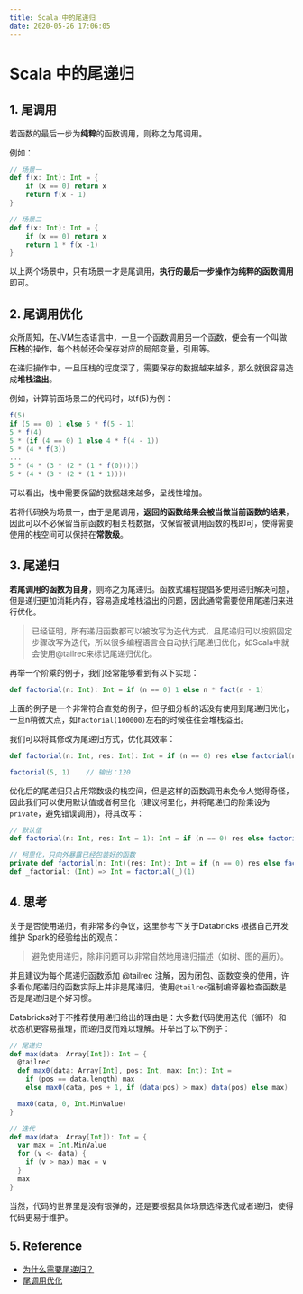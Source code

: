 ```yaml
---
title: Scala 中的尾递归
date: 2020-05-26 17:06:05
---
```

# Scala 中的尾递归

## 1. 尾调用

若函数的最后一步为**纯粹**的函数调用，则称之为尾调用。

例如：

```scala
// 场景一
def f(x: Int): Int = {
    if (x == 0) return x
    return f(x - 1)
}

// 场景二
def f(x: Int): Int = {
    if (x == 0) return x
    return 1 * f(x -1)
}
```

以上两个场景中，只有场景一才是尾调用，**执行的最后一步操作为纯粹的函数调用**即可。

## 2. 尾调用优化

众所周知，在JVM生态语言中，一旦一个函数调用另一个函数，便会有一个叫做**压栈**的操作，每个栈帧还会保存对应的局部变量，引用等。

在递归操作中，一旦压栈的程度深了，需要保存的数据越来越多，那么就很容易造成**堆栈溢出**。

例如，计算前面场景二的代码时，以f\(5\)为例：

```scala
f(5)
if (5 == 0) 1 else 5 * f(5 - 1)
5 * f(4)
5 * (if (4 == 0) 1 else 4 * f(4 - 1))
5 * (4 * f(3))
...
5 * (4 * (3 * (2 * (1 * f(0)))))
5 * (4 * (3 * (2 * (1 * 1))))
```

可以看出，栈中需要保留的数据越来越多，呈线性增加。

若将代码换为场景一，由于是尾调用，**返回的函数结果会被当做当前函数的结果**，因此可以不必保留当前函数的相关栈数据，仅保留被调用函数的栈即可，使得需要使用的栈空间可以保持在**常数级**。

## 3. 尾递归

**若尾调用的函数为自身**，则称之为尾递归。函数式编程提倡多使用递归解决问题，但是递归更加消耗内存，容易造成堆栈溢出的问题，因此通常需要使用尾递归来进行优化。

> 已经证明，所有递归函数都可以被改写为迭代方式，且尾递归可以按照固定步骤改写为迭代，所以很多编程语言会自动执行尾递归优化，如Scala中就会使用@tailrec来标记尾递归优化。

再举一个阶乘的例子，我们经常能够看到有以下实现：

```scala
def factorial(n: Int): Int = if (n == 0) 1 else n * fact(n - 1)
```

上面的例子是一个非常符合直觉的例子，但仔细分析的话没有使用到尾递归优化，一旦n稍微大点，如`factorial(100000)`左右的时候往往会堆栈溢出。

我们可以将其修改为尾递归方式，优化其效率：

```scala
def factorial(n: Int, res: Int): Int = if (n == 0) res else factorial(n - 1, n * res)

factorial(5, 1)    // 输出：120
```

优化后的尾递归只占用常数级的栈空间，但是这样的函数调用未免令人觉得奇怪，因此我们可以使用默认值或者柯里化（建议柯里化，并将尾递归的阶乘设为`private`，避免错误调用），将其改写：

```scala
// 默认值
def factorial(n: Int, res: Int = 1): Int = if (n == 0) res else factorial(n - 1, n * res)

// 柯里化，只向外暴露已经包装好的函数
private def factorial(n: Int)(res: Int): Int = if (n == 0) res else factorial(n - 1)(n * res)
def _factorial: (Int) => Int = factorial(_)(1)
```

## 4. 思考

关于是否使用递归，有非常多的争议，这里参考下关于Databricks 根据自己开发维护 Spark的经验给出的观点：

> 避免使用递归，除非问题可以非常自然地用递归描述（如树、图的遍历）。

并且建议为每个尾递归函数添加 @tailrec 注解，因为闭包、函数变换的使用，许多看似尾递归的函数实际上并非是尾递归，使用`@tailrec`强制编译器检查函数是否是尾递归是个好习惯。

Databricks对于不推荐使用递归给出的理由是：大多数代码使用迭代（循环）和状态机更容易推理，而递归反而难以理解。并举出了以下例子：

```scala
// 尾递归
def max(data: Array[Int]): Int = {
  @tailrec
  def max0(data: Array[Int], pos: Int, max: Int): Int =
    if (pos == data.length) max
    else max0(data, pos + 1, if (data(pos) > max) data(pos) else max)

  max0(data, 0, Int.MinValue)
}

// 迭代
def max(data: Array[Int]): Int = {
  var max = Int.MinValue
  for (v <- data) {
    if (v > max) max = v
  }
  max
}
```

当然，代码的世界里是没有银弹的，还是要根据具体场景选择迭代或者递归，使得代码更易于维护。

## 5. Reference

* [为什么需要尾递归？](http://songkun.me/2018/05/16/2018-05-16-tail-recursion/)
* [尾调用优化](https://www.ruanyifeng.com/blog/2015/04/tail-call.html)


